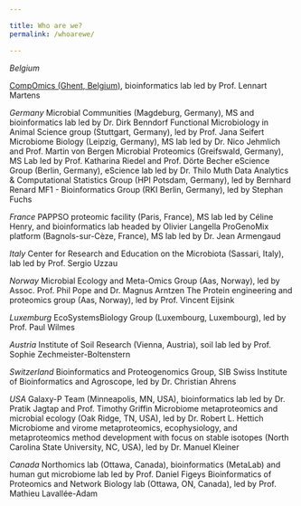 ```yaml
---

title: Who are we?
permalink: /whoarewe/

---
```


*Belgium*

[CompOmics (Ghent, Belgium)](https://www.compomics.com), bioinformatics lab led by Prof. Lennart Martens 
 
*Germany*
Microbial Communities (Magdeburg, Germany), MS and bioinformatics lab led by Dr. Dirk Benndorf
Functional Microbiology in Animal Science group (Stuttgart, Germany), led by Prof. Jana Seifert
Microbiome Biology (Leipzig, Germany), MS lab led by Dr. Nico Jehmlich and Prof. Martin von Bergen
Microbial Proteomics (Greifswald, Germany), MS Lab led by Prof. Katharina Riedel and Prof. Dörte Becher
eScience Group (Berlin, Germany), eScience lab led by Dr. Thilo Muth
Data Analytics & Computational Statistics Group (HPI Potsdam, Germany), led by Bernhard Renard
MF1 - Bioinformatics Group (RKI Berlin, Germany), led by Stephan Fuchs
 
*France*
PAPPSO proteomic facility (Paris, France), MS lab led by Céline Henry, and bioinformatics lab headed by Olivier Langella
ProGenoMix platform (Bagnols-sur-Cèze, France), MS lab led by Dr. Jean Armengaud
 
*Italy*
Center for Research and Education on the Microbiota (Sassari, Italy), lab led by Prof. Sergio Uzzau
 
*Norway*
Microbial Ecology and Meta-Omics Group (Aas, Norway), led by Assoc. Prof. Phil Pope and Dr. Magnus Arntzen 
The Protein engineering and proteomics group (Aas, Norway), led by Prof. Vincent Eijsink
 
*Luxemburg*
EcoSystemsBiology Group (Luxembourg, Luxembourg), led by Prof. Paul Wilmes
 
*Austria*
Institute of Soil Research (Vienna, Austria), soil lab led by Prof. Sophie Zechmeister-Boltenstern
 
*Switzerland*
Bioinformatics and Proteogenomics Group, SIB Swiss Institute of Bioinformatics and Agroscope, led by Dr. Christian Ahrens 
 
*USA*
Galaxy-P Team (Minneapolis, MN, USA), bioinformatics lab led by Dr. Pratik Jagtap and Prof. Timothy Griffin
Microbiome metaproteomics and microbial ecology (Oak Ridge, TN, USA), led by Dr. Robert L. Hettich
Microbiome and virome metaproteomics, ecophysiology, and metaproteomics method development with focus on stable isotopes (North Carolina State University, NC, USA), led by Dr. Manuel Kleiner

*Canada*
Northomics lab (Ottawa, Canada), bioinformatics (MetaLab) and human gut microbiome lab led by Prof. Daniel Figeys
Bioinformatics of Proteomics and Network Biology lab (Ottawa, ON, Canada), led by Prof. Mathieu Lavallée-Adam
